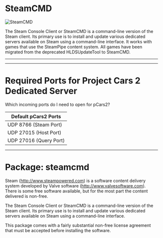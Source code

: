 # SteamCMD
![SteamCMD](https://github.com/wilkesystems/docker-steamcmd/raw/master/docs/logo.png)

The Steam Console Client or SteamCMD is a command-line version of the Steam client. Its primary use is to install and update various dedicated servers available on Steam using a command-line interface. It works with games that use the SteamPipe content system. All games have been migrated from the deprecated HLDSUpdateTool to SteamCMD.

----------------

<!-- # Get Image
[Docker hub](https://hub.docker.com/r/wilkesystems/steamcmd)

```bash
docker pull wilkesystems/steamcmd
```

----------------

# How to use this image

```bash
$ docker run -it wilkesystems/steamcmd
``` -->

----------------

# Required Ports for Project Cars 2 Dedicated Server
Which incoming ports do I need to open for pCars2?

| Default pCars2 Ports |
|-----------------------------|
|UDP 8766 (Steam Port)  |
|UDP 27015 (Host Port)  |
|UDP 27016 (Query Port)  |

----------------

# Package: steamcmd
Steam (http://www.steampowered.com) is a software content delivery system developed by Valve software (http://www.valvesoftware.com). There is some free software available, but for the most part the content delivered is non-free.

The Steam Console Client or SteamCMD is a command-line version of the Steam client. Its primary use is to install and update various dedicated servers available on Steam using a command-line interface.

This package comes with a fairly substantial non-free license agreement that must be accepted before installing the software.